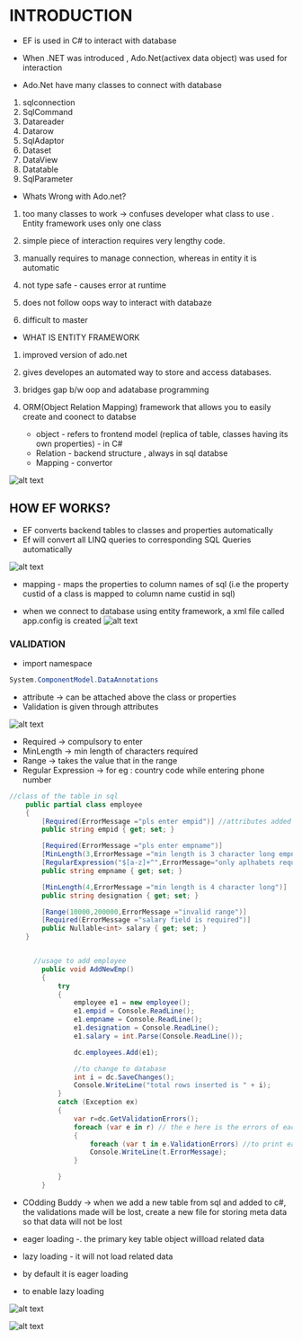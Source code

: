 # INTRODUCTION

- EF is used in C# to interact with database
 
 - When .NET was introduced , Ado.Net(activex data object) was used for interaction

 - Ado.Net have many classes to connect with database
 1. sqlconnection
 2. SqlCommand
 3. Datareader
 4. Datarow
 5. SqlAdaptor
 6. Dataset
 7. DataView
 8. Datatable
 9. SqlParameter

 - Whats Wrong with Ado.net?
 1. too many classes to work -> confuses developer what class to use . Entity framework uses only one class

 2. simple piece of interaction requires very lengthy code.

 3. manually requires to manage connection, whereas in entity it is automatic

 4. not type safe - causes error at runtime

 5. does not follow oops way to interact with databaze

6. difficult to master



- WHAT IS ENTITY FRAMEWORK

1. improved version of ado.net
2. gives developes an automated way to store and access databases.
3. bridges gap b/w oop and adatabase programming
4. ORM(Object Relation Mapping) framework that allows you to easily create and coonect to databse

     - object - refers to frontend model (replica of table, classes having its own properties) - in C#
     - Relation - backend structure , always in sql databse
     - Mapping - convertor

![alt text](image-56.png)



## HOW EF WORKS?

- EF converts backend tables to classes and properties automatically
- Ef will convert all LINQ queries to corresponding SQL Queries automatically

![alt text](image-57.png)

- mapping - maps the properties to column names of sql (i.e the property custid of a class is mapped to column name custid in sql)

- when we connect to database using entity framework, a xml file called app.config is created
![alt text](image-58.png)


### VALIDATION 

- import namespace 
```c#
System.ComponentModel.DataAnnotations
```

- attribute -> can be attached above the class or properties
- Validation is given through attributes

![alt text](image-59.png)

- Required -> compulsory to enter
- MinLength -> min length of characters required
- Range -> takes the value that in the range
- Regular Expression -> for eg : country code while entering phone number


```c#
//class of the table in sql
    public partial class employee
    {
        [Required(ErrorMessage ="pls enter empid")] //attributes added above property
        public string empid { get; set; }

        [Required(ErrorMessage ="pls enter empname")]
        [MinLength(3,ErrorMessage ="min length is 3 character long empname")]
        [RegularExpression("$[a-z]+^",ErrorMessage="only aplhabets required")]
        public string empname { get; set; }

        [MinLength(4,ErrorMessage ="min length is 4 character long")]
        public string designation { get; set; }

        [Range(10000,200000,ErrorMessage ="invalid range")]
        [Required(ErrorMessage ="salary field is required")]
        public Nullable<int> salary { get; set; }
    }


      //usage to add employee
        public void AddNewEmp()
        {
            try
            {
                employee e1 = new employee();
                e1.empid = Console.ReadLine();
                e1.empname = Console.ReadLine();
                e1.designation = Console.ReadLine();
                e1.salary = int.Parse(Console.ReadLine());

                dc.employees.Add(e1);

                //to change to database
                int i = dc.SaveChanges();
                Console.WriteLine("total rows inserted is " + i);
            }
            catch (Exception ex)
            {
                var r=dc.GetValidationErrors();
                foreach (var e in r) // the e here is the errors of each field
                {
                    foreach (var t in e.ValidationErrors) //to print each error of the field
                    Console.WriteLine(t.ErrorMessage);
                }

            }
        }

```

- COdding Buddy -> when we add a new table from sql and added to c#, the validations made will be lost, create a new file for storing meta data so that data will not be lost


- eager loading -. the primary key table object willload related data
-  lazy loading - it will not load related data
- by default it is eager loading
- to enable lazy loading

![alt text](image-60.png) 

![alt text](image-88.png)






